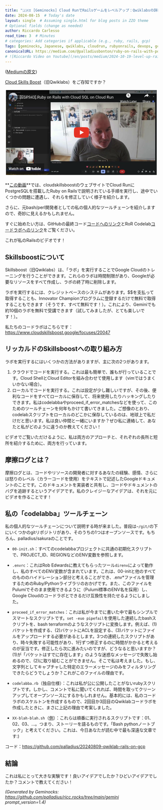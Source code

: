```yaml
---
title: "🇯🇵♊ [Geminocks] Cloud RunでRailsゲームをレベルアップ：Qwiklabsの詳細"
date: 2024-08-15  # Today's date
layout: single  # Assuming single.html for blog posts in ZZO theme
# Optional fields (change as needed)
author: Riccardo Carlesso
read_time: 3  # Minutes
# categories: Add categories if applicable (e.g., ruby, rails, gcp)
Tags: [geminocks, Japanese, qwiklabs, cloudrun, rubyonrails, devops, gcp, googlecloud, toolchain, skillsboost, cloudskillsboost ]
canonicalURL: https://medium.com/@palladiusbonton/ruby-on-rails-with-postgresql-on-cloud-run-bdaaf0b26e0b
# ![Riccardo Video on Youtube](/en/posts/medium/2024-10-19-level-up-rails/ricc-qwiklab-video.png)
---
```


([Mediumの原文](https://medium.com/@palladiusbonton/ruby-on-rails-with-postgresql-on-cloud-run-bdaaf0b26e0b))

[Cloud Skills Boost](https://www.cloudskillsboost.google/)（旧Qwiklabs）をご存知ですか？

![Riccardo Video on Youtube](ricc-qwiklab-video.png)

**[この動画](https://www.youtube.com/watch?v=vpPftSHE9kM)**では、cloudskillsboostのウェブサイトでCloud RunにPostgreSQLを搭載したRuby on Railsで説明されている手順を実行し、途中でいくつかの問題に遭遇し、それらを修正していく様子を紹介します。

さらに、元bash/perl開発者としての私の個人的なツールチェーンを紹介しますので、奇妙に見えるかもしれません。

すぐに始めたい方は、GitHubの最終コード[コードへのリンク](https://github.com/palladius/20240809-qwiklab-rails-on-gcp)とRoR Codelab[コードラボへのリンク](https://www.cloudskillsboost.google/focuses/20047)をご覧ください。

これが私のRailsのビデオです！

## **Skillsboostについて**

Skillsboost（旧Qwiklabs）は、「ラボ」を実行することでGoogle Cloudのトレーニングを行うことができます。これらのラボは時間制限があり、Googleが必要なリソースをすべて作成し、ラボの終了時に削除します。

ラボを実行するには、クレジットベースのシステムがあります。$$を支払って取得することも、Innovator Championプログラムに登録するだけで無料で取得することもできます（そうです、すべて無料です！）。これにより、Geminiでも約10個のラボを無料で受講できます（試してみましたが、とても楽しいです！）。

私たちのコードラボはこちらです：https://www.cloudskillsboost.google/focuses/20047

## **リッカルドのSkillsboostへの取り組み方**

ラボを実行するにはいくつかの方法がありますが、主に次の2つがあります。

1. クラウドでコードを実行する。これは最も簡単で、誰もが行っていることです。Cloud ShellとCloud Editorを組み合わせて使用します（vimではうまくいかない場合）。
2. ローカルでコードを実行する。これは設定が少し難しいですが、その後、便利なコードをすべてローカルに保存して、将来使用したりハッキングしたりできます。私はcodelabbaやproceed_if_error_matchesなどを使って、このためのツールチェーンを何年もかけて書いてきました。ご想像のとおり、codelabスクリプトをローカルのどこかに保存しているのは、地球上で私だけだと思います。私は良い仲間と一緒にいますか？ぜひ私に連絡して、あなたと私がどのように違うのか教えてください！

ビデオでご覧いただけるように、私は両方のアプローチと、それぞれの長所と短所を紹介するために、両方を行っています。

## **摩擦ログとは？**

摩擦ログとは、コードやリソースの開発者に対するあなたの経験、感情、さらには怒りのレベル（カラーコードを使用）をテキストで記述したGoogleドキュメントのことです。このドキュメントを実装者と共有し、コードやドキュメントのバグを追跡するというアイデアです。私のクレイジーなアイデアは、それを元にビデオを作ることです！

## **私の「codelabba」ツールチェーン**

私の個人的なツールチェーンについて説明する時が来ました。普段は`~/git/`の下にいくつかのgitリポジトリがあり、そのうちの1つはオープンソースです。もちろん、palladius/sakuraのことです。

* `00-init.sh`：すべてのcodelabbaプロジェクトに共通の初期化スクリプトで、PROJECT_ID、REGIONなどのENV変数を参照します。

* `.envrc`：これはRob Edwardsに教えてもらったツール`direnv`によって動作し、私のすべてのENV変数が含まれています。これは、00-initと他のすべてのもののハイドレーション部分と考えることができ、.env*ファイルを管理するためのRuby/Pythonライブラリのおかげです。また、このファイルをPulumiでそのまま使用できるように（Pulumi標準のENV名を採用）し、Google Cloudのコードラボとできるだけ互換性を持たせるようにしました。

* `proceed_if_error_matches`：これは私が今までに書いた中で最もシンプルでスマートなスクリプトです。`set -euo pipefail`を使用した連続したbashスクリプトを、bash terraformのようなスクリプトに変換します。例えば、(1)バケットを作成する、(2)バケットにACLを設定する、(3)バケットにファイルをアップロードする必要があるとします。3つの連続したスクリプトがあり、時々失敗する可能性があり、1行ずつ修正するのに時間がかかると考えるのが妥当です。修正したら次に進みたいのですが、どうなると思いますか？(1)が「バケットはすでに存在します」のような迷惑なメッセージで失敗し始めるので、(2)に取り組むことができません。そこで私は考えました。もし、文字列としてキャプチャした特定のエラーメッセージのみをフィルタリングできたらどうでしょうか？これがこのファイルの理由です。

* `codelabba.rb`（独自仕様）：これは私が公に公開したことがないrubyスクリプトです。しかし、コメントで私に聞いてくれれば、時間を取ってクリーンアップしてオープンソースにするかもしれません。基本的には、私のコードラボのスケルトンを作成するもので、2回目か3回目のQwiklabコードラボを作成したときに、まさに上記の理由で考案しました。

* `XX-blah-blah.sh`（[例](https://github.com/palladius/20240809-qwiklab-rails-on-gcp)）：これらは順番に実行されるスクリプトです：01、02、03、...。つまり、ストーリーを語るものです。「Bash pythonノートブック」と考えてください。これは、今日あなたが読む中で最も深遠な文章です:)

コード：https://github.com/palladius/20240809-qwiklab-rails-on-gcp

## 結論

これは私にとって大きな実験です！良いアイデアでしたか？ひどいアイデアでしたか？コメントで教えてください！




*(Generated by Geminocks: https://github.com/palladius/ricc.rocks/tree/main/gemini prompt_version=1.4)*
